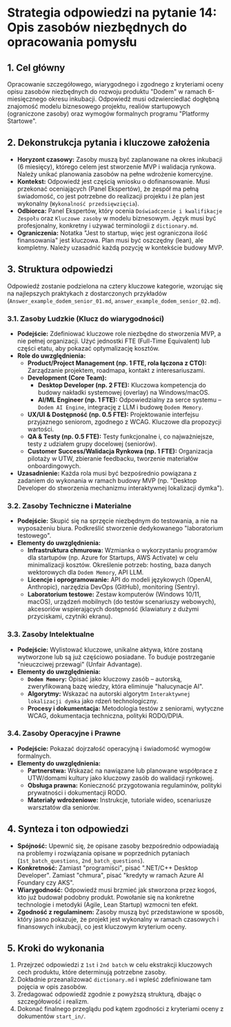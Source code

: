 # Strategia odpowiedzi na pytanie 14: Opis zasobów niezbędnych do opracowania pomysłu

## 1. Cel główny

Opracowanie szczegółowego, wiarygodnego i zgodnego z kryteriami oceny opisu zasobów niezbędnych do rozwoju produktu "Dodem" w ramach 6-miesięcznego okresu inkubacji. Odpowiedź musi odzwierciedlać dogłębną znajomość modelu biznesowego projektu, realiów startupowych (ograniczone zasoby) oraz wymogów formalnych programu "Platformy Startowe".

## 2. Dekonstrukcja pytania i kluczowe założenia

- **Horyzont czasowy:** Zasoby muszą być zaplanowane na okres inkubacji (6 miesięcy), którego celem jest stworzenie MVP i walidacja rynkowa. Należy unikać planowania zasobów na pełne wdrożenie komercyjne.
- **Kontekst:** Odpowiedź jest częścią wniosku o dofinansowanie. Musi przekonać oceniających (Panel Ekspertów), że zespół ma pełną świadomość, co jest potrzebne do realizacji projektu i że plan jest wykonalny (`Wykonalność przedsięwzięcia`).
- **Odbiorca:** Panel Ekspertów, który ocenia `Doświadczenie i kwalifikacje Zespołu` oraz `Kluczowe zasoby` w modelu biznesowym. Język musi być profesjonalny, konkretny i używać terminologii z `dictionary.md`.
- **Ograniczenia:** Notatka "Jest to startup, więc jest ograniczona ilość finansowania" jest kluczowa. Plan musi być oszczędny (lean), ale kompletny. Należy uzasadnić każdą pozycję w kontekście budowy MVP.

## 3. Struktura odpowiedzi

Odpowiedź zostanie podzielona na cztery kluczowe kategorie, wzorując się na najlepszych praktykach z dostarczonych przykładów (`Answer_example_dodem_senior_01.md`, `answer_example_dodem_senior_02.md`).

### 3.1. Zasoby Ludzkie (Klucz do wiarygodności)

- **Podejście:** Zdefiniować kluczowe role niezbędne do stworzenia MVP, a nie pełnej organizacji. Użyć jednostki FTE (Full-Time Equivalent) lub części etatu, aby pokazać optymalizację kosztów.
- **Role do uwzględnienia:**
  - **Product/Project Management (np. 1 FTE, rola łączona z CTO):** Zarządzanie projektem, roadmapa, kontakt z interesariuszami.
  - **Development (Core Team):**
    - **Desktop Developer (np. 2 FTE):** Kluczowa kompetencja do budowy nakładki systemowej (overlay) na Windows/macOS.
    - **AI/ML Engineer (np. 1 FTE):** Odpowiedzialny za serce systemu – `Dodem AI Engine`, integrację z LLM i budowę `Dodem Memory`.
  - **UX/UI & Dostępność (np. 0.5 FTE):** Projektowanie interfejsu przyjaznego seniorom, zgodnego z WCAG. Kluczowe dla propozycji wartości.
  - **QA & Testy (np. 0.5 FTE):** Testy funkcjonalne i, co najważniejsze, testy z udziałem grupy docelowej (seniorów).
  - **Customer Success/Walidacja Rynkowa (np. 1 FTE):** Organizacja pilotaży w UTW, zbieranie feedbacku, tworzenie materiałów onboardingowych.
- **Uzasadnienie:** Każda rola musi być bezpośrednio powiązana z zadaniem do wykonania w ramach budowy MVP (np. "Desktop Developer do stworzenia mechanizmu interaktywnej lokalizacji dymka").

### 3.2. Zasoby Techniczne i Materialne

- **Podejście:** Skupić się na sprzęcie niezbędnym do testowania, a nie na wyposażeniu biura. Podkreślić stworzenie dedykowanego "laboratorium testowego".
- **Elementy do uwzględnienia:**
  - **Infrastruktura chmurowa:** Wzmianka o wykorzystaniu programów dla startupów (np. Azure for Startups, AWS Activate) w celu minimalizacji kosztów. Określenie potrzeb: hosting, baza danych wektorowych dla `Dodem Memory`, API LLM.
  - **Licencje i oprogramowanie:** API do modeli językowych (OpenAI, Anthropic), narzędzia DevOps (GitHub), monitoring (Sentry).
  - **Laboratorium testowe:** Zestaw komputerów (Windows 10/11, macOS), urządzeń mobilnych (do testów scenariuszy webowych), akcesoriów wspierających dostępność (klawiatury z dużymi przyciskami, czytniki ekranu).

### 3.3. Zasoby Intelektualne

- **Podejście:** Wylistować kluczowe, unikalne aktywa, które zostaną wytworzone lub są już częściowo posiadane. To buduje postrzeganie "nieuczciwej przewagi" (Unfair Advantage).
- **Elementy do uwzględnienia:**
  - **`Dodem Memory`:** Opisać jako kluczowy zasób – autorską, zweryfikowaną bazę wiedzy, która eliminuje "halucynacje AI".
  - **Algorytmy:** Wskazać na autorski algorytm `Interaktywnej lokalizacji dymka` jako rdzeń technologiczny.
  - **Procesy i dokumentacja:** Metodologia testów z seniorami, wytyczne WCAG, dokumentacja techniczna, polityki RODO/DPIA.

### 3.4. Zasoby Operacyjne i Prawne

- **Podejście:** Pokazać dojrzałość operacyjną i świadomość wymogów formalnych.
- **Elementy do uwzględnienia:**
  - **Partnerstwa:** Wskazać na nawiązane lub planowane współprace z UTW/domami kultury jako kluczowy zasób do walidacji rynkowej.
  - **Obsługa prawna:** Konieczność przygotowania regulaminów, polityki prywatności i dokumentacji RODO.
  - **Materiały wdrożeniowe:** Instrukcje, tutoriale wideo, scenariusze warsztatów dla seniorów.

## 4. Synteza i ton odpowiedzi

- **Spójność:** Upewnić się, że opisane zasoby bezpośrednio odpowiadają na problemy i rozwiązania opisane w poprzednich pytaniach (`1st_batch_questions`, `2nd_batch_questions`).
- **Konkretność:** Zamiast "programiści", pisać ".NET/C++ Desktop Developer". Zamiast "chmura", pisać "kredyty w ramach Azure AI Foundary czy AKS".
- **Wiarygodność:** Odpowiedź musi brzmieć jak stworzona przez kogoś, kto już budował podobny produkt. Powołanie się na konkretne technologie i metodyki (Agile, Lean Startup) wzmocni ten efekt.
- **Zgodność z regulaminem:** Zasoby muszą być przedstawione w sposób, który jasno pokazuje, że projekt jest wykonalny w ramach czasowych i finansowych inkubacji, co jest kluczowym kryterium oceny.

## 5. Kroki do wykonania

1. Przejrzeć odpowiedzi z `1st` i `2nd batch` w celu ekstrakcji kluczowych cech produktu, które determinują potrzebne zasoby.
2. Dokładnie przeanalizować `dictionary.md` i wpleść zdefiniowane tam pojęcia w opis zasobów.
3. Zredagować odpowiedź zgodnie z powyższą strukturą, dbając o szczegółowość i realizm.
4. Dokonać finalnego przeglądu pod kątem zgodności z kryteriami oceny z dokumentów `start_in/`.
